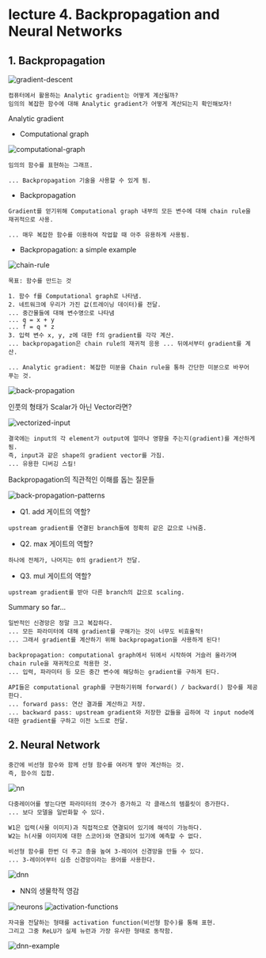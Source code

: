 ﻿# lecture 4. Backpropagation and Neural Networks

## 1. Backpropagation

![gradient-descent](./img/lec4/gradient-descent.PNG)

```
컴퓨터에서 활용하는 Analytic gradient는 어떻게 계산될까?
임의의 복잡한 함수에 대해 Analytic gradient가 어떻게 계산되는지 확인해보자!
```

Analytic gradient

- Computational graph

![computational-graph](./img/lec4/computational-graph.PNG)

```
임의의 함수를 표현하는 그래프.

... Backpropagation 기술을 사용할 수 있게 됨.
```

- Backpropagation

```
Gradient를 얻기위해 Computational graph 내부의 모든 변수에 대해 chain rule을 재귀적으로 사용.

... 매우 복잡한 함수를 이용하여 작업할 때 아주 유용하게 사용됨.
```

- Backpropagation: a simple example

![chain-rule](./img/lec4/chain-rule.PNG)

```
목표: 함수를 만드는 것

1. 함수 f를 Computational graph로 나타냄.
2. 네트워크에 우리가 가진 값(트레이닝 데이터)를 전달.
... 중간물들에 대해 변수명으로 나타냄
... q = x + y
... f = q * z
3. 입력 변수 x, y, z에 대한 f의 gradient를 각각 계산.
... backpropagation은 chain rule의 재귀적 응용 ... 뒤에서부터 gradient를 계산.

... Analytic gradient: 복잡한 미분을 Chain rule을 통하 간단한 미분으로 바꾸어 푸는 것.
```

![back-propagation](./img/lec4/back-propagation.PNG)

인풋의 형태가 Scalar가 아닌 Vector라면?

![vectorized-input](./img/lec4/vecotrized-input.PNG)

```
결국에는 input의 각 element가 output에 얼마나 영향을 주는지(gradient)를 계산하게됨.
즉, input과 같은 shape의 gradient vector를 가짐.
... 유용한 디버깅 스킬!
```

Backpropagation의 직관적인 이해를 돕는 질문들

![back-propagation-patterns](./img/lec4/back-propagation-patterns.PNG)

- Q1. add 게이트의 역할?

```
upstream gradient를 연결된 branch들에 정확히 같은 값으로 나눠줌.
```

- Q2. max 게이트의 역할?

```
하나에 전체가, 나머지는 0의 gradient가 전달.
```

- Q3. mul 게이트의 역할?

```
upstream gradient를 받아 다른 branch의 값으로 scaling.
```

Summary so far...

```
일반적인 신경망은 정말 크고 복잡하다.
... 모든 파라미터에 대해 gradient를 구해가는 것이 너무도 비효율적!
... 그래서 gradient를 계산하기 위해 backpropagation을 사용하게 된다!

backpropagation: computational graph에서 뒤에서 시작하여 거슬러 올라가며 chain rule을 재귀적으로 적용한 것.
... 입력, 파라미터 등 모든 중간 변수에 해당하는 gradient를 구하게 된다.

API들은 computational graph를 구현하기위해 forward() / backward() 함수를 제공한다.
... forward pass: 연산 결과를 계산하고 저장.
... backward pass: upstream gradient와 저장한 값들을 곱하여 각 input node에 대한 gradient를 구하고 이전 노드로 전달.
```

## 2. Neural Network

```
중간에 비선형 함수와 함께 선형 함수를 여러개 쌓아 계산하는 것.
즉, 함수의 집합.
```

![nn](./img/lec4/nn.PNG)

```
다중레이어를 쌓는다면 파라미터의 갯수가 증가하고 각 클래스의 템플릿이 증가한다.
... 보다 모델을 일반화할 수 있다.

W1은 입력(사물 이미지)과 직접적으로 연결되어 있기에 해석이 가능하다.
W2는 h(사물 이미지에 대한 스코어)와 연결되어 있기에 예측할 수 없다.

비선형 함수를 한번 더 주고 층을 높여 3-레이어 신경망을 만들 수 있다.
... 3-레이어부터 심층 신경망이라는 용어를 사용한다.
```

![dnn](./img/lec4/dnn.PNG)

- NN의 생물학적 영감

![neurons](./img/lec4/neurons.PNG)
![activation-functions](./img/lec4/activation-functions.PNG)

```
자극을 전달하는 형태를 activation function(비선형 함수)를 통해 표현.
그리고 그중 ReLU가 실제 뉴런과 가장 유사한 형태로 동작함.
```

![dnn-example](./img/lec4/dnn-example.PNG)